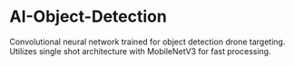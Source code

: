 # AI-Object-Detection

Convolutional neural network trained for object detection drone targeting. Utilizes single shot architecture with MobileNetV3 for fast processing.
